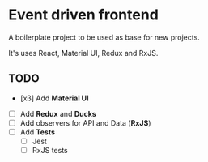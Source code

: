 # Event driven frontend

A boilerplate project to be used as base for new projects.

It's uses React, Material UI, Redux and RxJS.

## TODO

- [xß] Add **Material UI**
- [ ] Add **Redux** and **Ducks**
- [ ] Add observers for API and Data (**RxJS**)
- [ ] Add **Tests**
  - [ ] Jest
  - [ ] RxJS tests